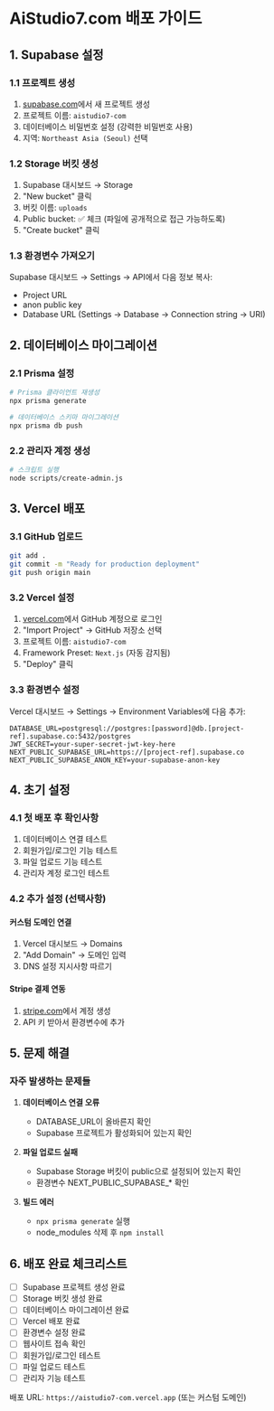 # AiStudio7.com 배포 가이드

## 1. Supabase 설정

### 1.1 프로젝트 생성
1. [supabase.com](https://supabase.com)에서 새 프로젝트 생성
2. 프로젝트 이름: `aistudio7-com`
3. 데이터베이스 비밀번호 설정 (강력한 비밀번호 사용)
4. 지역: `Northeast Asia (Seoul)` 선택

### 1.2 Storage 버킷 생성
1. Supabase 대시보드 → Storage
2. "New bucket" 클릭
3. 버킷 이름: `uploads`
4. Public bucket: ✅ 체크 (파일에 공개적으로 접근 가능하도록)
5. "Create bucket" 클릭

### 1.3 환경변수 가져오기
Supabase 대시보드 → Settings → API에서 다음 정보 복사:
- Project URL
- anon public key
- Database URL (Settings → Database → Connection string → URI)

## 2. 데이터베이스 마이그레이션

### 2.1 Prisma 설정
```bash
# Prisma 클라이언트 재생성
npx prisma generate

# 데이터베이스 스키마 마이그레이션
npx prisma db push
```

### 2.2 관리자 계정 생성
```bash
# 스크립트 실행
node scripts/create-admin.js
```

## 3. Vercel 배포

### 3.1 GitHub 업로드
```bash
git add .
git commit -m "Ready for production deployment"
git push origin main
```

### 3.2 Vercel 설정
1. [vercel.com](https://vercel.com)에서 GitHub 계정으로 로그인
2. "Import Project" → GitHub 저장소 선택
3. 프로젝트 이름: `aistudio7-com`
4. Framework Preset: `Next.js` (자동 감지됨)
5. "Deploy" 클릭

### 3.3 환경변수 설정
Vercel 대시보드 → Settings → Environment Variables에 다음 추가:

```env
DATABASE_URL=postgresql://postgres:[password]@db.[project-ref].supabase.co:5432/postgres
JWT_SECRET=your-super-secret-jwt-key-here
NEXT_PUBLIC_SUPABASE_URL=https://[project-ref].supabase.co
NEXT_PUBLIC_SUPABASE_ANON_KEY=your-supabase-anon-key
```

## 4. 초기 설정

### 4.1 첫 배포 후 확인사항
1. 데이터베이스 연결 테스트
2. 회원가입/로그인 기능 테스트
3. 파일 업로드 기능 테스트
4. 관리자 계정 로그인 테스트

### 4.2 추가 설정 (선택사항)

#### 커스텀 도메인 연결
1. Vercel 대시보드 → Domains
2. "Add Domain" → 도메인 입력
3. DNS 설정 지시사항 따르기

#### Stripe 결제 연동
1. [stripe.com](https://stripe.com)에서 계정 생성
2. API 키 받아서 환경변수에 추가

## 5. 문제 해결

### 자주 발생하는 문제들

1. **데이터베이스 연결 오류**
   - DATABASE_URL이 올바른지 확인
   - Supabase 프로젝트가 활성화되어 있는지 확인

2. **파일 업로드 실패**
   - Supabase Storage 버킷이 public으로 설정되어 있는지 확인
   - 환경변수 NEXT_PUBLIC_SUPABASE_* 확인

3. **빌드 에러**
   - `npx prisma generate` 실행
   - node_modules 삭제 후 `npm install`

## 6. 배포 완료 체크리스트

- [ ] Supabase 프로젝트 생성 완료
- [ ] Storage 버킷 생성 완료
- [ ] 데이터베이스 마이그레이션 완료
- [ ] Vercel 배포 완료
- [ ] 환경변수 설정 완료
- [ ] 웹사이트 접속 확인
- [ ] 회원가입/로그인 테스트
- [ ] 파일 업로드 테스트
- [ ] 관리자 기능 테스트

배포 URL: `https://aistudio7-com.vercel.app` (또는 커스텀 도메인)